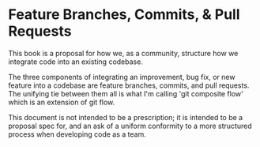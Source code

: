 # Feature Branches, Commits, & Pull Requests

This book is a proposal for how we, as a community, structure how we integrate
code into an existing codebase.

The three components of integrating an improvement, bug fix, or new feature into
a codebase are feature branches, commits, and pull requests. The unifying tie
between them all is what I'm calling 'git composite flow' which is an extension
of git flow.

This document is not intended to be a prescription; it is intended to be a
proposal spec for, and an ask of a uniform conformity to a more structured
process when developing code as a team.
